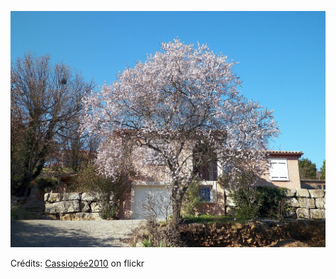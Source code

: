 ![Gaël](/images/2022-05-04.jpg)

Crédits: [Cassiopée2010](https://www.flickr.com/people/cmoi30/) on flickr